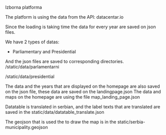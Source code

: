Izborna platforma

The platform is using the data from the API: datacentar.io

Since the loading is taking time the data for every year are saved on json files.

We have 2 types of datas:
- Parliamentary and Presidential

And the json files are saved to corresponding directories.
/static/data/parlamentarni

/static/data/presidential

The data and the years that are displayed on the homepage are also saved on the json file, these data are saved on the landingpage.json
The data and maps on the homepage are using the file map_landing_page.json

Datatable is translated in serbian, and the label texts that are translated are saved in the static/data/datatable_translate.json

The geojson that is used the to draw the map is in the static/serbia-municipality.geojson







